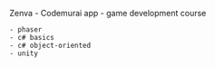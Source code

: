 Zenva - Codemurai app - game development course

	- phaser 
	- c# basics
	- c# object-oriented
	- unity